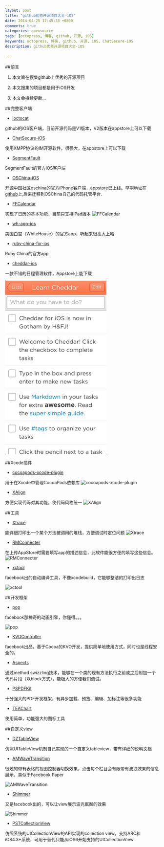 ```yaml
---
layout: post
title: "github优秀开源项目大全-iOS"
date: 2014-04-25 17:45:33 +0800
comments: true
categories: opensource
tags: [octopress, 博客, github, 开源, iOS]
keywords: octopress, 博客, github, 开源, iOS, ChatSecure-iOS
description: github优秀开源项目大全-iOS
 
---
```


##前言

 1. 本文旨在搜集github上优秀的开源项目

 2. 本文搜集的项目都是用于iOS开发

 3. 本文会持续更新...


##完整客户端

 * [ioctocat](https://github.com/dennisreimann/)

github的iOS客户端，目前开源代码是V1版本，V2版本在appstore上可以下载

 * [ChatSecure-iOS](https://github.com/chrisballinger/ChatSecure-iOS)

使用XMPP协议的IM开源软件，很强大，在appstore上可以下载


<!-- more -->


 * [SegmentFault](https://github.com/gaosboy/iOSSF)

SegmentFault的官方iOS客户端

 * [OSChina-iOS](http://git.oschina.net/oschina/iphone-app)

开源中国社区oschina的官方iPhone客户端，appstore已上线。早期地址在[github](https://github.com/gaosboy/iOSSF)上,后来迁移到OSChina自己的代码托管平台.


* [FFCalendar](https://github.com/fggeraissate/FFCalendar)

实现了日历的基本功能，目前只支持iPad版本
![FFCalendar](https://raw.githubusercontent.com/fggeraissate/FFCalendar/master/FFCalendar/FFCalendars/Util/Images/YearlyCalendar.png)

* [wh-app-ios](https://github.com/WhiteHouse/wh-app-ios)

美国白宫（WhiteHouse）的官方app，听起来很高大上哈

* [ruby-china-for-ios](https://github.com/ruby-china/ruby-china-for-ios)

Ruby China的官方app

* [cheddar-ios](https://github.com/nothingmagical/cheddar-ios)

一款不错的日程管理软件，Appstore上能下载

![cheddar-ios](https://github.com/wangzz/wangzz.github.com/blob/master/images/cheddar-ios-screen-short.jpeg?raw=true)



##Xcode插件

 * [cocoapods-xcode-plugin](https://github.com/kattrali/cocoapods-xcode-plugin)

用于在Xcode中管理CocoaPods依赖库
![cocoapods-xcode-plugin](https://raw.githubusercontent.com/kattrali/cocoapods-xcode-plugin/master/menu.png)

 * [XAlign](https://github.com/qfish/XAlign)

方便实现代码对其功能，使代码风格统一
![XAlign](https://camo.githubusercontent.com/7973c0e352b1f91e3efe5b3550cff5df97f4589a/687474703a2f2f7166692e73682f58416c69676e2f696d616765732f657175616c2e676966)

##工具

 * [Xtrace](https://github.com/johnno1962/Xtrace)

能详细打印出一个某个方法被调用的堆栈，方便调试时定位问题
![Xtrace](https://camo.githubusercontent.com/c5b766f2e9646f5b909ac4e8d63cca6d4f2ff7fd/687474703a2f2f696e6a656374696f6e666f7278636f64652e6a6f686e686f6c6473776f7274682e636f6d2f787472616365632e706e673f666c7573683d32)

 * [RMConnecter](https://github.com/realmacsoftware/RMConnecter)

在上传AppStore时需要填写app的描述信息，此软件能很方便的填写这些信息。
![RMConnecter](https://github.com/realmacsoftware/RMConnecter/blob/master/Assets/screenshots.png?raw=true)

* [xctool](https://github.com/facebook/xctool)

facebook出的自动编译工具，不像xcodebuild，它能够整洁的打印出日志

![xctool](https://camo.githubusercontent.com/f4c5388651b83663ff811969c0e2099073c25484/68747470733a2f2f66706f747465725f7075626c69632e73332e616d617a6f6e6177732e636f6d2f7863746f6f6c2d7569636174616c6f672e676966)



##开发框架

* [pop](https://github.com/facebook/pop)

facebook那神奇的动画引擎，你懂得。。。

![pop](https://github.com/facebook/pop/blob/master/Images/pop.gif?raw=true)

* [KVOController](https://github.com/facebook/KVOController)

facebook出品，基于Cocoa的KVO开发，提供简单地使用方式，同时也是线程安全的。

* [Aspects](https://github.com/steipete/Aspects)

通过method swizzling技术，能够在一个类的现有方法执行之前或之后附加一个代码片段（以block方式），能极大的方便我们调试。

* [PSPDFKit](https://github.com/PSPDFKit/PSPDFKit-Demo)

十分强大的PDF开发框架，有异步加载、预览、编辑、加标注等很多功能


* [TEAChart](https://github.com/xhacker/TEAChart)

使用简单，功能强大的图标工具

##自定义view

 * [DZTableView](https://github.com/yishuiliunian/DZTableView)

仿照UITableView机制自己实现的一个自定义tableview，带有详细的说明文档


* [AMWaveTransition](https://github.com/andreamazz/AMWaveTransition)

很炫的带有表格的视图控制器切换效果，点击每个栏目会有限带有波浪效果的信息展示，类似于Facebook Paper

![AMWaveTransition](https://raw.githubusercontent.com/andreamazz/AMWaveTransition/master/screenshot.gif)


* [Shimmer](https://github.com/facebook/Shimmer)

又是facebook出的，可以让view展示波光粼粼的效果

![Shimmer](https://github.com/facebook/Shimmer/blob/master/shimmer.gif?raw=true)

* [PSTCollectionView](https://github.com/steipete/PSTCollectionView)

仿照系统的UICollectionView的API实现的collection view，支持ARC和iOS4.3+系统，可用于替代只能从iOS6开始支持的UICollectionView




